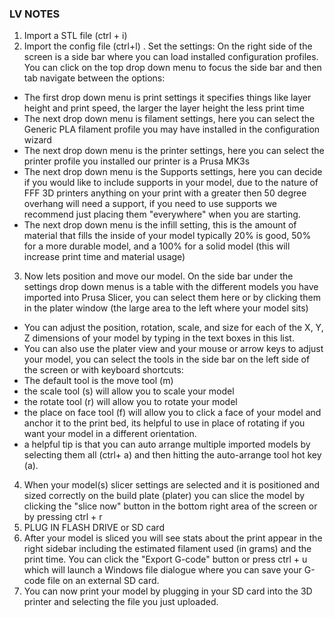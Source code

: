 
### LV NOTES
1. Import a STL file (ctrl + i)
2. Import the config file (ctrl+l)
. Set the settings: On the right side of the screen is a side bar where you can load installed configuration profiles. You can click on the top drop down menu to focus the side bar and then tab navigate between the options:
  - The first drop down menu is print settings it specifies things like layer height and print speed, the larger the layer height the less print time 
  - The next drop down menu is filament settings, here you can select the Generic PLA filament profile you may have installed in the configuration wizard
  - The next drop down menu is the printer settings, here you can select the printer profile you installed our printer is a Prusa MK3s
  - The next drop down menu is the Supports settings, here you can decide if you would like to include supports in your model, due to the nature of FFF 3D printers anything on your print with a greater then 50 degree overhang will need a support, if you need to use supports we recommend just placing them "everywhere" when you are starting.
  - The next drop down menu is the infill setting, this is the amount of material that fills the inside of your model typically 20% is good, 50% for a more durable model, and a 100% for a solid model (this will increase print time and material usage) 
3. Now lets position and move our model. On the side bar under the settings drop down menus is a table with the different models you have imported into Prusa Slicer, you can select them here or by clicking them in the plater window (the large area to the left where your model sits)
  - You can adjust the position, rotation, scale, and size for each of the X, Y, Z dimensions of your model by typing in the text boxes in this list. 
  - You can also use the plater view and your mouse or arrow keys to adjust your model, you can select the tools in the side bar on the left side of the screen or with keyboard shortcuts: 
  - The default tool is the move tool (m)
  - the scale tool (s) will allow you to scale your model
  - the rotate tool (r) will allow you to rotate your model
  - the place on face tool (f) will allow you to click a face of your model and anchor it to the print bed, its helpful to use in place of rotating if you want your model in a different orientation.
  - a helpful tip is that you can auto arrange multiple imported models by selecting them all (ctrl+ a) and then hitting the auto-arrange tool hot key (a).
4. When your model(s) slicer settings are selected and it is positioned and sized correctly on the build plate (plater) you can slice the model by clicking the "slice now" button in the bottom right area of the screen or by pressing ctrl + r
5. PLUG IN FLASH DRIVE or SD card 
6. After your model is sliced you will see stats about the print appear in the right sidebar including the estimated filament used (in grams) and the print time. You can click the "Export G-code" button or press ctrl + u which will launch a Windows file dialogue where you can save your G-code file on an external SD card.
7. You can now print your model by plugging in your SD card into the 3D printer and selecting the file you just uploaded.
<br><br>